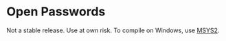 # Open Passwords

Not a stable release. Use at own risk.
To compile on Windows, use [MSYS2](https://www.msys2.org/).